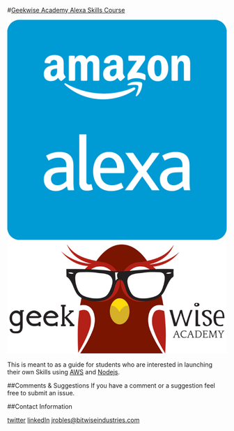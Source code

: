 #[Geekwise Academy Alexa Skills Course](https://sammyboy45467.github.io/geekwise-alexa-course/src/index.html#/)

![alt-text-1](src/assets/images/alexa.png "title-1") ![alt-text-2](src/assets/images/geekwise.jpg "title-2")

This is meant to as a guide for students who are interested in launching their own Skills using [AWS](https://aws.amazon.com/) and [Nodejs](https://nodejs.org/en/).

##Comments & Suggestions
If you have a comment or a suggestion feel free to submit an issue.

##Contact Information

[twitter](https://twitter.com/sammyboy45467)
[linkedIn](https://www.linkedin.com/in/jeremy-robles-62268792)
[jrobles@bitwiseindustries.com](mailto:jrobles@bitwiseindustries.com)
